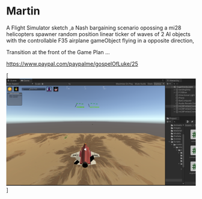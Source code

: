 # Martin
A Flight Simulator sketch ,a Nash bargaining scenario opossing a mi28 helicopters spawner random position linear ticker of waves of 2 AI objects with the controllable  F35 airplane gameObject flying in a opposite direction, 

Transition at the front of the Game Plan ...


https://www.paypal.com/paypalme/gospelOfLuke/25

[![que no se resistieran, por que sino los mataban ... ](https://raw.githubusercontent.com/rgarro/Martin/master/martin.png)]

